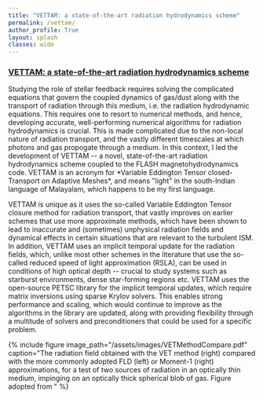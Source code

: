 ```yaml
---
title: "VETTAM: a state-of-the-art radiation hydrodynamics scheme"
permalink: /vettam/
author_profile: True
layout: splash
classes: wide
---
```


<h3><u>
  VETTAM: a state-of-the-art radiation hydrodynamics scheme
</u> </h3>
Studying the role of stellar feedback requires solving the complicated equations that govern the coupled dynamics of gas/dust along with the transport of radiation through this medium, i.e. the radiation hydrodynamic equations. This requires one to resort to numerical methods, and hence, developing accurate, well-performing numerical algorithms for radiation hydrodynamics is crucial. This is made complicated due to the non-local nature of radiation transport, and the vastly different timescales at which photons and gas propogate through a medium. In this context, I led the development of VETTAM -- a novel, state-of-the-art radiation hydrodynamics scheme coupled to the FLASH magnetohydrodynamics code. VETTAM is an acronym for *Variable Eddington Tensor closed-Transport on Adaptive Meshes*, and means "light" in the south-Indian language of Malayalam, which happens to be my first language.

VETTAM is unique as it uses the so-called Variable Eddington Tensor closure method for radiation transport, that vastly improves on earlier schemes that use more approximate methods, which have been shown to lead to inaccurate and (sometimes) unphysical radiation fields and dynamical effects in certain situations that are relevant to the turbulent ISM. In addition, VETTAM uses an implicit temporal update for the radiation fields, which, unlike most other schemes in the literature that use the so-called reduced speed of light approximation (RSLA), can be used in conditions of high optical depth -- crucial to study systems such as starburst environments, dense star-forming regions etc. VETTAM uses the open-source PETSC library for the implicit temporal updates, which require matrix inversions using sparse Krylov solvers. This enables strong performance and scaling, which would continue to improve as the algorithms in the library are updated, along with providing flexibility through a multitude of solvers and preconditioners that could be used for a specific problem. 

{% include figure image_path="/assets/images/VETMethodCompare.pdf" caption="The radiation field obtained with the VET method (right) compared with the more commonly adopted FLD (left) or Moment-1 (right) approximations, for a test of two sources of radiation in an optically thin medium, impinging on an optically thick spherical blob of gas. Figure adopted from " %}